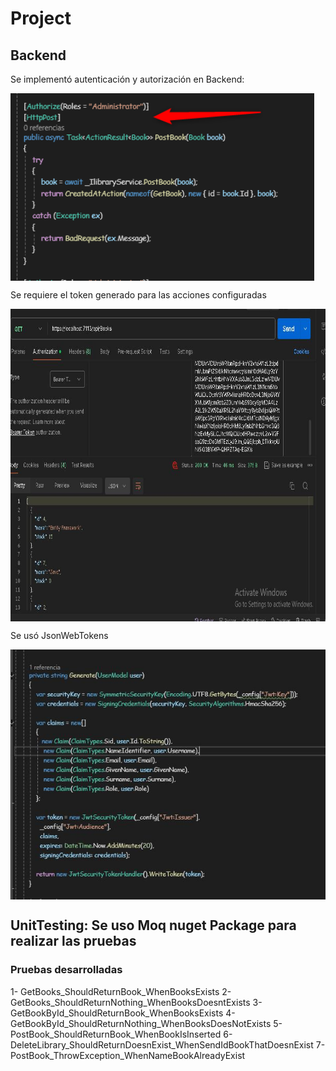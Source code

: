 # Project


## Backend
Se implementó autenticación y autorización en Backend:



<img align="center" src="https://github.com/GregHowe/Library-Backend-UnitTest/blob/master/LibraryBackend/Images/Credentials.png" height="300" />            

Se requiere el token generado para las acciones configuradas

<img align="center" src="https://github.com/GregHowe/Library-Backend-UnitTest/blob/master/LibraryBackend/Images/Permission-JsonWebTokens.JPG?raw=true" height="500" />              

Se usó JsonWebTokens

<img align="center" src="https://github.com/GregHowe/Library-Backend-UnitTest/blob/master/LibraryBackend/Images/JsonWebTokens.JPG" height="400" />
   


## UnitTesting: Se uso Moq nuget Package para realizar las pruebas

### Pruebas desarrolladas

1- GetBooks_ShouldReturnBook_WhenBooksExists
2- GetBooks_ShouldReturnNothing_WhenBooksDoesntExists
3- GetBookById_ShouldReturnBook_WhenBooksExists
4- GetBookById_ShouldReturnNothing_WhenBooksDoesNotExists
5- PostBook_ShouldReturnBook_WhenBookIsInserted
6- DeleteLibrary_ShouldReturnDoesnExist_WhenSendIdBookThatDoesnExist
7- PostBook_ThrowException_WhenNameBookAlreadyExist



